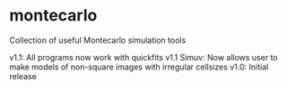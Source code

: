 # montecarlo
Collection of useful Montecarlo simulation tools



v1.1: All programs now work with quickfits v1.1
	Simuv: Now allows user to make models of non-square images with irregular cellsizes
v1.0: Initial release
